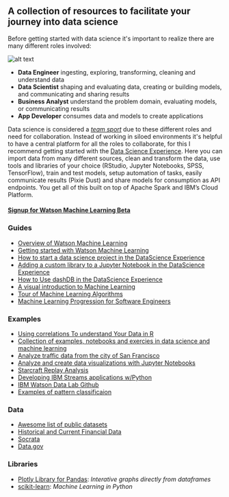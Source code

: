 ## A collection of resources to facilitate your journey into data science

Before getting started with data science it's important to realize there are many different roles involved:

![alt text](https://github.com/justinmccoy/datascience_resources/blob/master/media/roles.png "Roles")


* **Data Engineer** ingesting, exploring, transforming, cleaning and understand data
* **Data Scientist** shaping and evaluating data, creating or building models, and communicating and sharing results
* **Business Analyst** understand the problem domain, evaluating models, or communicating results
* **App Developer** consumes data and models to create applications

Data science is considered a _[team sport](http://radar.oreilly.com/2013/06/theres-more-than-one-kind-of-data-scientist.html)_ due to these different roles and need for collaboration. Instead of working in siloed environments it's helpful to have a central platform for all the roles to collaborate, for this I recommend getting started with the [Data Science Experience](https://datascience.ibm.com/). Here you can import data from many different sources, clean and transform the data, use tools and libraries of your choice (RStudio, Jupyter Notebooks, SPSS, TensorFlow), train and test models, setup automation of tasks, easily communicate results (Pixie Dust) and share models for consumption as API endpoints.  You get all of this built on top of Apache Spark and IBM’s Cloud Platform.

#### [Signup for Watson Machine Learning Beta](https://datasciencex.typeform.com/to/h8gqld)

### Guides
- [Overview of Watson Machine Learning](https://datascience.ibm.com/blog/machine-learning-for-everyone/)
- [Getting started with Watson Machine Learning](https://console.bluemix.net/docs/services/PredictiveModeling/index.html#WMLgettingstarted)
- [How to start a data science project in the DataScience Experience](https://blog.godatadriven.com/how-to-start-a-data-science-project-in-python)
- [Adding a custom library to a Jupyter Notebook in the DataScience Experience](https://datascience.ibm.com/blog/add-a-custom-library-to-a-jupyter-scala-notebook-in-ibm-data-science-experience-dsx/)
- [How to Use dashDB in the DataScience Experience](https://datascience.ibm.com/blog/enhanced-dashdb-and-dsx-integration-now-available/)
- [A visual introduction to Machine Learning](http://www.r2d3.us/visual-intro-to-machine-learning-part-1/)
- [Tour of Machine Learning Algorithms](http://machinelearningmastery.com/a-tour-of-machine-learning-algorithms/)
- [Machine Learning Progression for Software Engineers](https://github.com/ZuzooVn/machine-learning-for-software-engineers)
 

### Examples
- [Using correlations To understand Your Data in R](http://amunategui.github.io/Exploring-Your-Data-Set/)
- [Collection of examples, notebooks and exercies in data science and machine learning](https://github.com/jdwittenauer/ipython-notebooks)
- [Analyze traffic data from the city of San Francisco](https://developer.ibm.com/code/journey/analyze-san-francisco-traffic-data-with-ibm-pixiedust-and-data-science-experience/)
- [Analyze and create data visualizations with Jupyter Notebooks](https://developer.ibm.com/code/journey/analyze-twitter-jupyter-notebooks/)
- [Starcraft Replay Analysis](https://github.com/IBM/starcraft2-replay-analysis?cm_mc_uid=&cm_mc_sid_50200000=1500560380)
- [Developing IBM Streams applications w/Python](https://datascience.ibm.com/blog/developing-ibm-streams-applications-with-the-python-api-version-1-6-2/)
- [IBM Watson Data Lab Github](https://github.com/ibm-watson-data-lab/)
- [Examples of pattern classificaion](https://github.com/rasbt/pattern_classification)

### Data
- [Awesome list of public datasets](https://github.com/caesar0301/awesome-public-datasets)
- [Historical and Current Financial Data](https://www.assetmacro.com/market-data/)
- [Socrata](https://www.assetmacro.com/market-data/)
- [Data.gov](https://catalog.data.gov/dataset)


### Libraries
- [Plotly Library for Pandas](https://plot.ly/pandas/): _Interative graphs directly from dataframes_
- [scikit-learn](http://scikit-learn.org/stable/index.html): _Machine Learning in Python_




